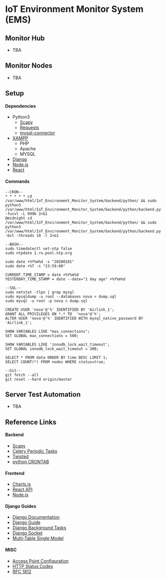 # IoT Environment Monitor System (EMS)

## Monitor Hub
- TBA

## Monitor Nodes
- TBA

## Setup

#### Dependencies
- Python3
  - [Scapy](https://pypi.org/project/scapy/)
  - [Requests](https://pypi.org/project/requests/)
  - [mysql-connector](https://pypi.org/project/mysql-connector-python/)
- [XAMPP](https://www.apachefriends.org/index.html)
  - PHP
  - Apache
  - MYSQL
- [Django](https://docs.djangoproject.com/en/3.0/topics/install/)
- [Node.js](https://nodejs.org/en/download/)
- [React](https://react-cn.github.io/react/downloads.html)

#### Commands
```
--CRON--
* * * * * cd /var/www/html/IoT_Environment_Monitor_System/backend/python/ && sudo python3 /var/www/html/IoT_Environment_Monitor_System/backend/python/backend.py -fusvl -L 9996 2>&1
@midnight cd /var/www/html/IoT_Environment_Monitor_System/backend/python/ && sudo python3 /var/www/html/IoT_Environment_Monitor_System/backend/python/backend.py -bvl -threads 10 -l 2>&1
```

```
--BASH--
sudo timedatectl set-ntp false
sudo ntpdate 1.ro.pool.ntp.org

sudo date +%Y%m%d -s "20200101"
sudo date +%T -s "23:59:00"

CURRENT_TIME_STAMP = date +%Y%m%d
YESTERDAY_TIME_STAMP = date --date="1 day ago" +%Y%m%d
```

```
--SQL--
sudo netstat -tlpn | grep mysql
sudo mysqldump -u root --databases nova > dump.sql
sudo mysql -u root -p nova < dump.sql

CREATE USER 'nova'@'%' IDENTIFIED BY 'Airlink_1';
GRANT ALL PRIVILEGES ON *.* TO  'nova'@'%';
ALTER USER 'nova'@'%' IDENTIFIED WITH mysql_native_password BY 'Airlink_1';  

SHOW VARIABLES LIKE "max_connections";
SET GLOBAL max_connections = 500;

SHOW VARIABLES LIKE 'innodb_lock_wait_timeout';
SET GLOBAL innodb_lock_wait_timeout = 300;

SELECT * FROM data ORDER BY time DESC LIMIT 1;
SELECT COUNT(*) FROM nodes WHERE status=true;
```

```
--Git--
git fetch --all
git reset --hard origin/master

```

## Server Test Automation
- TBA

## Reference Links

#### Backend
- [Scapy](https://scapy.readthedocs.io/en/latest/introduction.html)
- [Celery Periodic Tasks](http://www.celeryproject.org/)
- [Twisted](https://github.com/twisted/twisted)
- [python CRONTAB](https://pypi.org/project/python-crontab/)

#### Frontend
- [Charts.js](https://www.chartjs.org/)
- [React API](https://reactjs.org/docs/react-api.html)
- [Node.js](https://nodejs.org/en/docs/)

#### Django Guides
- [Django Documentation](https://docs.djangoproject.com/en/3.0/)
- [Django Guide](https://simpleisbetterthancomplex.com/series/beginners-guide/1.11/)
- [Django Background Tasks](https://django-background-tasks.readthedocs.io/en/latest/)
- [Django Socket](https://pypi.org/project/django-socket-server/)
- [Multi-Table Single Model](https://stackoverflow.com/questions/5036357/single-django-model-multiple-tables)

#### MISC
- [Access Point Configuration](https://www.diyhobi.com/install-wifi-hotspot-raspberry-pi-ubuntu-mate/)
- [HTTP Status Codes](https://www.restapitutorial.com/httpstatuscodes.html)
- [RFC 1812](https://tools.ietf.org/html/rfc1812#section-2)
